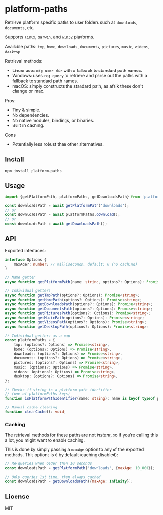 # platform-paths

Retrieve platform specific paths to user folders such as `downloads`, `documents`, etc.

Supports `linux`, `darwin`, and `win32` platforms.

Available paths: `tmp`, `home`, `downloads`, `documents`, `pictures`, `music`, `videos`, `desktop`.

Retrieval methods:

-   Linux: uses `xdg-user-dir` with a fallback to standard path names.
-   Windows: uses `reg query` to retrieve and parse out the paths with a fallback to standard path names.
-   macOS: simply constructs the standard path, as afaik these don't change on mac.

Pros:

-   Tiny & simple.
-   No dependencies.
-   No native modules, bindings, or binaries.
-   Built in caching.

Cons:

-   Potentially less robust than other alternatives.

## Install

```
npm install platform-paths
```

## Usage

```js
import {getPlatformPath, platformPaths, getDownloadsPath} from 'platform-paths';

const downloadsPath = await getPlatformPath('downloads');
// or
const downloadsPath = await platformPaths.download();
// or
const downloadsPath = await getDownloadsPath();
```

## API

Exported interfaces:

```ts
interface Options {
	maxAge?: number; // milliseconds, default: 0 (no caching)
}

// Name getter
async function getPlatformPath(name: string, options?: Options): Promise<string>;

// Individual getters
async function getTmpPath(options?: Options): Promise<string>;
async function getHomePath(options?: Options): Promise<string>;
async function getDownloadsPath(options?: Options): Promise<string>;
async function getDocumentsPath(options?: Options): Promise<string>;
async function getPicturesPath(options?: Options): Promise<string>;
async function getMusicPath(options?: Options): Promise<string>;
async function getVideosPath(options?: Options): Promise<string>;
async function getDesktopPath(options?: Options): Promise<string>;

// Individual getters as a map
const platformPaths = {
	tmp: (options?: Options) => Promise<string>,
	home: (options?: Options) => Promise<string>,
	downloads: (options?: Options) => Promise<string>,
	documents: (options?: Options) => Promise<string>,
	pictures: (options?: Options) => Promise<string>,
	music: (options?: Options) => Promise<string>,
	videos: (options?: Options) => Promise<string>,
	desktop: (options?: Options) => Promise<string>,
};

// Checks if string is a platform path identifier
// (one of platformPaths keys)
function isPlatformPathIdentifier(name: string): name is keyof typeof platformPaths;

// Manual cache clearing
function clearCache(): void;
```

### Caching

The retrieval methods for these paths are not _instant_, so if you're calling this a lot, you might want to enable caching.

This is done by simply passing a `maxAge` option to any of the exported methods. This options is `0` by default (caching disabled):

```js
// Re-queries when older than 10 seconds
const downloadsPath = getPlatformPath('downloads', {maxAge: 10_000});

// Only queries 1st time, then always cached
const downloadsPath = getDownloadsPath({maxAge: Infinity});
```

## License

MIT
